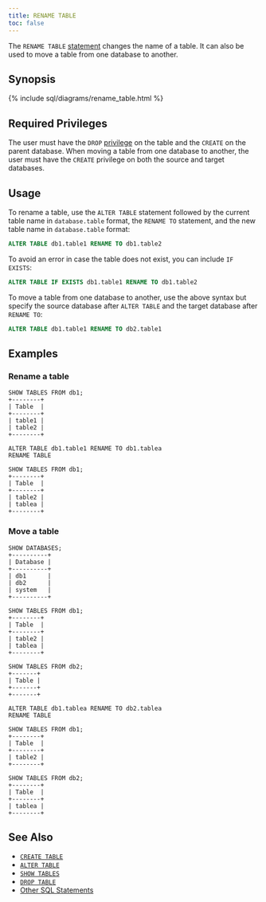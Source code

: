 ```yaml
---
title: RENAME TABLE
toc: false
---
```


The `RENAME TABLE` [statement](sql-statements.html) changes the name of a table. It can also be used to move a table from one database to another.

<div id="toc"></div>

## Synopsis

{% include sql/diagrams/rename_table.html %}

## Required Privileges

The user must have the `DROP` [privilege](privileges.html) on the table and the `CREATE` on the parent database. When moving a table from one database to another, the user must have the `CREATE` privilege on both the source and target databases.

## Usage

To rename a table, use the `ALTER TABLE` statement followed by the current table name in `database.table` format, the `RENAME TO` statement, and the new table name in `database.table` format:

~~~ sql
ALTER TABLE db1.table1 RENAME TO db1.table2  
~~~

To avoid an error in case the table does not exist, you can include `IF EXISTS`:

~~~ sql
ALTER TABLE IF EXISTS db1.table1 RENAME TO db1.table2  
~~~

To move a table from one database to another, use the above syntax but specify the source database after `ALTER TABLE` and the target database after `RENAME TO`:

~~~ sql
ALTER TABLE db1.table1 RENAME TO db2.table1  
~~~

## Examples

### Rename a table

~~~ 
SHOW TABLES FROM db1;
+--------+
| Table  |
+--------+
| table1 |
| table2 |
+--------+

ALTER TABLE db1.table1 RENAME TO db1.tablea
RENAME TABLE

SHOW TABLES FROM db1;
+--------+
| Table  |
+--------+
| table2 |
| tablea |
+--------+
~~~

### Move a table

~~~ 
SHOW DATABASES;
+----------+
| Database |
+----------+
| db1      |
| db2      |
| system   |
+----------+

SHOW TABLES FROM db1;
+--------+
| Table  |
+--------+
| table2 |
| tablea |
+--------+

SHOW TABLES FROM db2;
+-------+
| Table |
+-------+
+-------+

ALTER TABLE db1.tablea RENAME TO db2.tablea
RENAME TABLE

SHOW TABLES FROM db1;
+--------+
| Table  |
+--------+
| table2 |
+--------+

SHOW TABLES FROM db2;
+--------+
| Table  |
+--------+
| tablea |
+--------+
~~~

## See Also

- [`CREATE TABLE`](create-table.html)  
- [`ALTER TABLE`](alter-table.html)  
- [`SHOW TABLES`](show-tables.html)  
- [`DROP TABLE`](drop-table.html)  
- [Other SQL Statements](sql-statements.html)
